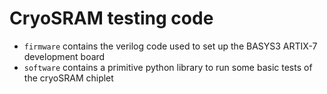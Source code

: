 # CryoSRAM testing code
 - `firmware` contains the verilog code used to set up the BASYS3  ARTIX-7 development board
 - `software` contains a primitive python library to run some basic tests of the cryoSRAM chiplet
